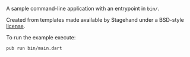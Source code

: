 A sample command-line application with an entrypoint in `bin/`.

Created from templates made available by Stagehand under a BSD-style
[license](https://github.com/dart-lang/stagehand/blob/master/LICENSE).

To run the example execute:

```
pub run bin/main.dart
```